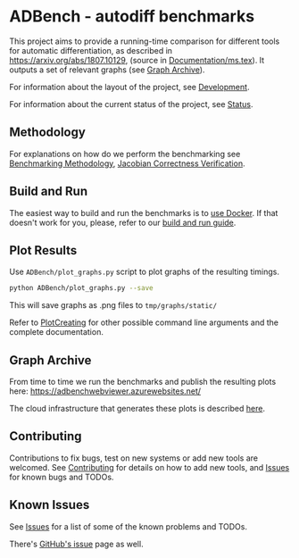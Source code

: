 # ADBench - autodiff benchmarks

This project aims to provide a running-time comparison for different tools for automatic differentiation, 
as described in https://arxiv.org/abs/1807.10129, (source in [Documentation/ms.tex](Documentation/ms.tex)).
It outputs a set of relevant graphs (see [Graph Archive](#graph-archive)).

For information about the layout of the project, see [Development](docs/Development.md#structure-of-the-repository).

For information about the current status of the project, see [Status](/STATUS.md).

## Methodology

For explanations on how do we perform the benchmarking see [Benchmarking Methodology](docs/Methodology.md), [Jacobian Correctness Verification](docs/JacobianCheck.md).

## Build and Run

The easiest way to build and run the benchmarks is to [use Docker](docs/Docker.md). If that doesn't work for you, please, refer to our [build and run guide](docs/BuildAndTest.md).

## Plot Results

Use `ADBench/plot_graphs.py` script to plot graphs of the resulting timings.

```bash
python ADBench/plot_graphs.py --save
```
This will save graphs as .png files to `tmp/graphs/static/`

Refer to [PlotCreating](docs/PlotCreating.md) for other possible command line arguments and the complete documentation.

## Graph Archive

From time to time we run the benchmarks and publish the resulting plots here:
https://adbenchwebviewer.azurewebsites.net/

The cloud infrastructure that generates these plots is described [here](docs/AzureBatch.md).

## Contributing

Contributions to fix bugs, test on new systems or add new tools are welcomed. See [Contributing](/CONTRIBUTING.md) for details on how to add new tools, and [Issues](/ISSUES.md) for known bugs and TODOs.

## Known Issues

See [Issues](/ISSUES.md) for a list of some of the known problems and TODOs.

There's [GitHub's issue](https://github.com/awf/ADBench/issues) page as well.
